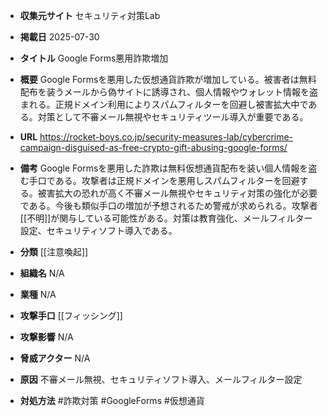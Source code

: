 - **収集元サイト**
セキュリティ対策Lab

- **掲載日**
2025-07-30

- **タイトル**
Google Forms悪用詐欺増加

- **概要**
Google Formsを悪用した仮想通貨詐欺が増加している。被害者は無料配布を装うメールから偽サイトに誘導され、個人情報やウォレット情報を盗まれる。正規ドメイン利用によりスパムフィルターを回避し被害拡大中である。対策として不審メール無視やセキュリティツール導入が重要である。

- **URL**
https://rocket-boys.co.jp/security-measures-lab/cybercrime-campaign-disguised-as-free-crypto-gift-abusing-google-forms/

- **備考**
Google Formsを悪用した詐欺は無料仮想通貨配布を装い個人情報を盗む手口である。攻撃者は正規ドメインを悪用しスパムフィルターを回避する。被害拡大の恐れが高く不審メール無視やセキュリティ対策の強化が必要である。今後も類似手口の増加が予想されるため警戒が求められる。攻撃者[[不明]]が関与している可能性がある。対策は教育強化、メールフィルター設定、セキュリティソフト導入である。

- **分類**
[[注意喚起]]

- **組織名**
N/A

- **業種**
N/A

- **攻撃手口**
[[フィッシング]]

- **攻撃影響**
N/A

- **脅威アクター**
N/A

- **原因**
不審メール無視、セキュリティソフト導入、メールフィルター設定

- **対処方法**
#詐欺対策 #GoogleForms #仮想通貨
